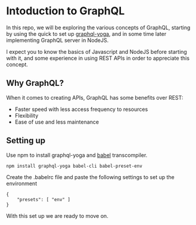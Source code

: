 # Intoduction to GraphQL

In this repo, we will be exploring the various concepts of GraphQL, starting by using the quick to set up [graphql-yoga](https://github.com/prisma-labs/graphql-yoga), and in some time later implementing GraphQL server in NodeJS.

I expect you to know the basics of Javascript and NodeJS before starting with it, and some experience in using REST APIs in order to appreciate this concept.



## Why GraphQL?
When it comes to creating APIs, GraphQL has some benefits over REST:


- Faster speed with less access frequency to resources
- Flexibility
- Ease of use and less maintenance

## Setting up

Use npm to install graphql-yoga and [babel](https://babeljs.io/) transcompiler.

```npm
npm install graphql-yoga babel-cli babel-preset-env
```
Create the .babelrc file and paste the following settings to set up the environment

```.babelrc
{
    "presets": [ "env" ]
}
```

With this set up we are ready to move on.